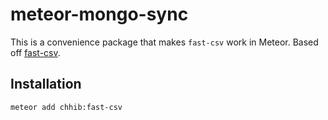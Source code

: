 # meteor-mongo-sync

This is a convenience package that makes `fast-csv` work in Meteor. Based off [fast-csv](https://www.npmjs.org/package/fast-csv).

## Installation

```
meteor add chhib:fast-csv
```
